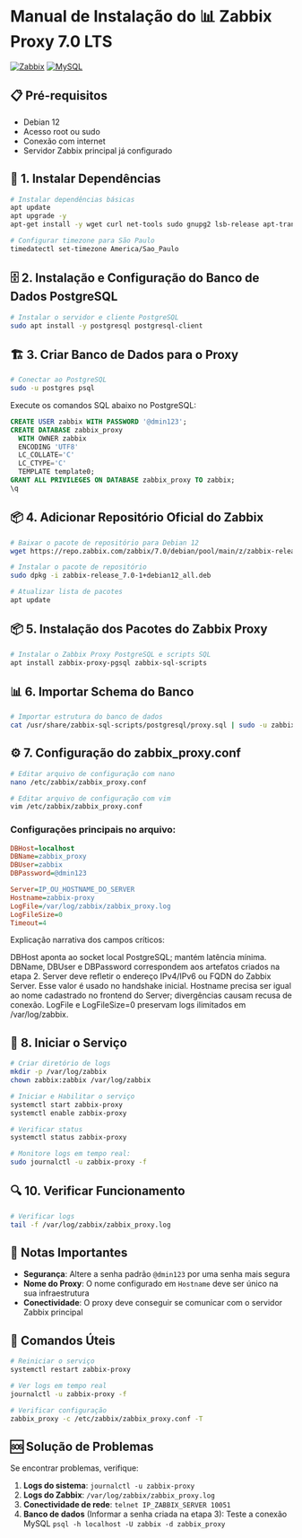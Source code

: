 # Manual de Instalação do 📊 Zabbix Proxy 7.0 LTS

[![Zabbix](https://img.shields.io/badge/Zabbix-7.0-red?style=for-the-badge&logo=zabbix)](https://www.zabbix.com/)
[![MySQL](https://img.shields.io/badge/MySQL-8.0-blue?style=for-the-badge&logo=mysql)](https://www.mysql.com/)

## 📋 Pré-requisitos

- Debian 12
- Acesso root ou sudo
- Conexão com internet
- Servidor Zabbix principal já configurado

## 🔧 1. Instalar Dependências

```bash
# Instalar dependências básicas
apt update
apt upgrade -y
apt-get install -y wget curl net-tools sudo gnupg2 lsb-release apt-transport-https vim

# Configurar timezone para São Paulo
timedatectl set-timezone America/Sao_Paulo
```

## 🗄️ 2. Instalação e Configuração do Banco de Dados PostgreSQL

```bash
# Instalar o servidor e cliente PostgreSQL
sudo apt install -y postgresql postgresql-client
```

## 🏗️ 3. Criar Banco de Dados para o Proxy
```bash
# Conectar ao PostgreSQL
sudo -u postgres psql
```

Execute os comandos SQL abaixo no PostgreSQL:

```sql
CREATE USER zabbix WITH PASSWORD '@dmin123';
CREATE DATABASE zabbix_proxy
  WITH OWNER zabbix
  ENCODING 'UTF8'
  LC_COLLATE='C'
  LC_CTYPE='C'
  TEMPLATE template0;
GRANT ALL PRIVILEGES ON DATABASE zabbix_proxy TO zabbix;
\q
```

## 📦 4. Adicionar Repositório Oficial do Zabbix

```bash
# Baixar o pacote de repositório para Debian 12
wget https://repo.zabbix.com/zabbix/7.0/debian/pool/main/z/zabbix-release/zabbix-release_7.0-1+debian12_all.deb

# Instalar o pacote de repositório
sudo dpkg -i zabbix-release_7.0-1+debian12_all.deb

# Atualizar lista de pacotes
apt update
```

## 📦 5. Instalação dos Pacotes do Zabbix Proxy

```bash
# Instalar o Zabbix Proxy PostgreSQL e scripts SQL
apt install zabbix-proxy-pgsql zabbix-sql-scripts
```

## 📊 6. Importar Schema do Banco

```bash
# Importar estrutura do banco de dados
cat /usr/share/zabbix-sql-scripts/postgresql/proxy.sql | sudo -u zabbix psql zabbix_proxy
```

## ⚙️ 7. Configuração do zabbix_proxy.conf

```bash
# Editar arquivo de configuração com nano
nano /etc/zabbix/zabbix_proxy.conf

# Editar arquivo de configuração com vim
vim /etc/zabbix/zabbix_proxy.conf
```

### Configurações principais no arquivo:

```ini
DBHost=localhost
DBName=zabbix_proxy
DBUser=zabbix
DBPassword=@dmin123

Server=IP_OU_HOSTNAME_DO_SERVER
Hostname=zabbix-proxy  
LogFile=/var/log/zabbix/zabbix_proxy.log
LogFileSize=0
Timeout=4
```
Explicação narrativa dos campos críticos:

DBHost aponta ao socket local PostgreSQL; mantém latência mínima.
DBName, DBUser e DBPassword correspondem aos artefatos criados na etapa 2.
Server deve refletir o endereço IPv4/IPv6 ou FQDN do Zabbix Server. Esse valor é usado no handshake inicial.
Hostname precisa ser igual ao nome cadastrado no frontend do Server; divergências causam recusa de conexão.
LogFile e LogFileSize=0 preservam logs ilimitados em /var/log/zabbix.

## 🚀 8. Iniciar o Serviço

```bash
# Criar diretório de logs
mkdir -p /var/log/zabbix
chown zabbix:zabbix /var/log/zabbix

# Iniciar e Habilitar o serviço
systemctl start zabbix-proxy
systemctl enable zabbix-proxy

# Verificar status
systemctl status zabbix-proxy

# Monitore logs em tempo real:
sudo journalctl -u zabbix-proxy -f


```

## 🔍 10. Verificar Funcionamento

```bash
# Verificar logs
tail -f /var/log/zabbix/zabbix_proxy.log
```

## 📝 Notas Importantes

- **Segurança**: Altere a senha padrão `@dmin123` por uma senha mais segura
- **Nome do Proxy**: O nome configurado em `Hostname` deve ser único na sua infraestrutura
- **Conectividade**: O proxy deve conseguir se comunicar com o servidor Zabbix principal

## 🔧 Comandos Úteis

```bash
# Reiniciar o serviço
systemctl restart zabbix-proxy

# Ver logs em tempo real
journalctl -u zabbix-proxy -f

# Verificar configuração
zabbix_proxy -c /etc/zabbix/zabbix_proxy.conf -T
```

## 🆘 Solução de Problemas

Se encontrar problemas, verifique:

1. **Logs do sistema**: `journalctl -u zabbix-proxy`
2. **Logs do Zabbix**: `/var/log/zabbix/zabbix_proxy.log`
3. **Conectividade de rede**: `telnet IP_ZABBIX_SERVER 10051`
4. **Banco de dados** (Informar a senha criada na etapa 3): Teste a conexão MySQL `psql -h localhost -U zabbix -d zabbix_proxy`
